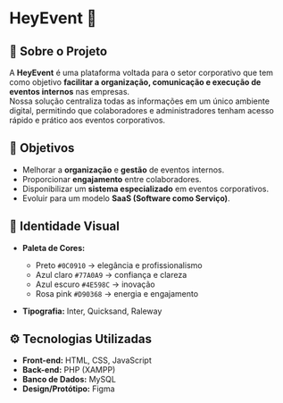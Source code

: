 # HeyEvent 🎉  

## 📌 Sobre o Projeto  
A **HeyEvent** é uma plataforma voltada para o setor corporativo que tem como objetivo **facilitar a organização, comunicação e execução de eventos internos** nas empresas.  
Nossa solução centraliza todas as informações em um único ambiente digital, permitindo que colaboradores e administradores tenham acesso rápido e prático aos eventos corporativos.  

## 🚀 Objetivos  
- Melhorar a **organização** e **gestão** de eventos internos.  
- Proporcionar **engajamento** entre colaboradores.  
- Disponibilizar um **sistema especializado** em eventos corporativos.  
- Evoluir para um modelo **SaaS (Software como Serviço)**.
  
 ## 🎨 Identidade Visual  
- **Paleta de Cores:**  
  - Preto `#0C0910` → elegância e profissionalismo  
  - Azul claro `#77A0A9` → confiança e clareza  
  - Azul escuro `#4E598C` → inovação  
  - Rosa pink `#D90368` → energia e engajamento  

- **Tipografia:** Inter, Quicksand, Raleway  

## ⚙️ Tecnologias Utilizadas  
- **Front-end:** HTML, CSS, JavaScript  
- **Back-end:** PHP (XAMPP)  
- **Banco de Dados:** MySQL  
- **Design/Protótipo:** Figma  
